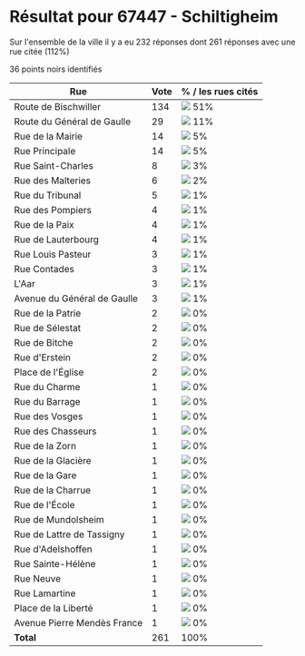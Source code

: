 # Résultat pour 67447 - Schiltigheim

Sur l'ensemble de la ville il y a eu 232 réponses dont 261 réponses avec une rue citée (112%)

36 points noirs identifiés

| Rue | Vote | % / les rues cités|
|-----|------|-------------------|
| Route de Bischwiller | 134 | <img src="../../img/bar_51.gif" />&nbsp;51%|
| Route du Général de Gaulle | 29 | <img src="../../img/bar_11.gif" />&nbsp;11%|
| Rue de la Mairie | 14 | <img src="../../img/bar_5.gif" />&nbsp;5%|
| Rue Principale | 14 | <img src="../../img/bar_5.gif" />&nbsp;5%|
| Rue Saint-Charles | 8 | <img src="../../img/bar_3.gif" />&nbsp;3%|
| Rue des Malteries | 6 | <img src="../../img/bar_2.gif" />&nbsp;2%|
| Rue du Tribunal | 5 | <img src="../../img/bar_1.gif" />&nbsp;1%|
| Rue des Pompiers | 4 | <img src="../../img/bar_1.gif" />&nbsp;1%|
| Rue de la Paix | 4 | <img src="../../img/bar_1.gif" />&nbsp;1%|
| Rue de Lauterbourg | 4 | <img src="../../img/bar_1.gif" />&nbsp;1%|
| Rue Louis Pasteur | 3 | <img src="../../img/bar_1.gif" />&nbsp;1%|
| Rue Contades | 3 | <img src="../../img/bar_1.gif" />&nbsp;1%|
| L'Aar | 3 | <img src="../../img/bar_1.gif" />&nbsp;1%|
| Avenue du Général de Gaulle | 3 | <img src="../../img/bar_1.gif" />&nbsp;1%|
| Rue de la Patrie | 2 | <img src="../../img/bar_0.gif" />&nbsp;0%|
| Rue de Sélestat | 2 | <img src="../../img/bar_0.gif" />&nbsp;0%|
| Rue de Bitche | 2 | <img src="../../img/bar_0.gif" />&nbsp;0%|
| Rue d'Erstein | 2 | <img src="../../img/bar_0.gif" />&nbsp;0%|
| Place de l'Église | 2 | <img src="../../img/bar_0.gif" />&nbsp;0%|
| Rue du Charme | 1 | <img src="../../img/bar_0.gif" />&nbsp;0%|
| Rue du Barrage | 1 | <img src="../../img/bar_0.gif" />&nbsp;0%|
| Rue des Vosges | 1 | <img src="../../img/bar_0.gif" />&nbsp;0%|
| Rue des Chasseurs | 1 | <img src="../../img/bar_0.gif" />&nbsp;0%|
| Rue de la Zorn | 1 | <img src="../../img/bar_0.gif" />&nbsp;0%|
| Rue de la Glacière | 1 | <img src="../../img/bar_0.gif" />&nbsp;0%|
| Rue de la Gare | 1 | <img src="../../img/bar_0.gif" />&nbsp;0%|
| Rue de la Charrue | 1 | <img src="../../img/bar_0.gif" />&nbsp;0%|
| Rue de l'École | 1 | <img src="../../img/bar_0.gif" />&nbsp;0%|
| Rue de Mundolsheim | 1 | <img src="../../img/bar_0.gif" />&nbsp;0%|
| Rue de Lattre de Tassigny | 1 | <img src="../../img/bar_0.gif" />&nbsp;0%|
| Rue d'Adelshoffen | 1 | <img src="../../img/bar_0.gif" />&nbsp;0%|
| Rue Sainte-Hélène | 1 | <img src="../../img/bar_0.gif" />&nbsp;0%|
| Rue Neuve | 1 | <img src="../../img/bar_0.gif" />&nbsp;0%|
| Rue Lamartine | 1 | <img src="../../img/bar_0.gif" />&nbsp;0%|
| Place de la Liberté | 1 | <img src="../../img/bar_0.gif" />&nbsp;0%|
| Avenue Pierre Mendès France | 1 | <img src="../../img/bar_0.gif" />&nbsp;0%|
| **Total** | 261 | 100%|

